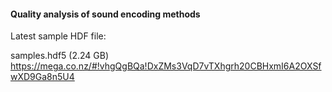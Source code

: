 #### Quality analysis of sound encoding methods

Latest sample HDF file:

samples.hdf5 (2.24 GB)
https://mega.co.nz/#!vhgQgBQa!DxZMs3VqD7vTXhgrh20CBHxmI6A2OXSfwXD9Ga8n5U4

